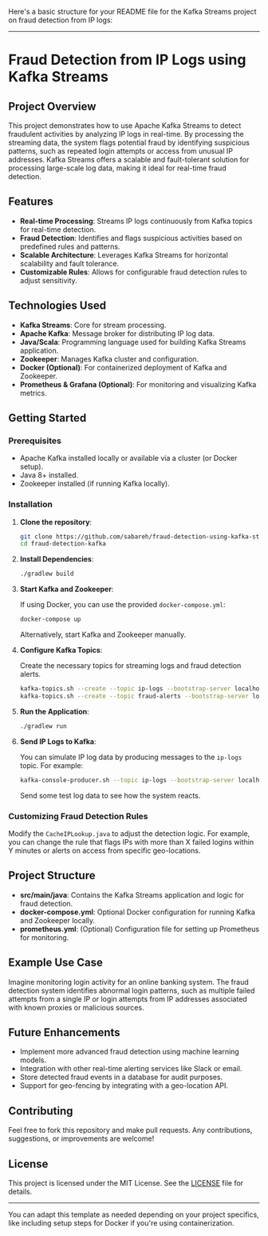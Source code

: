 Here's a basic structure for your README file for the Kafka Streams project on fraud detection from IP logs:

---

# Fraud Detection from IP Logs using Kafka Streams

## Project Overview

This project demonstrates how to use Apache Kafka Streams to detect fraudulent activities by analyzing IP logs in real-time. By processing the streaming data, the system flags potential fraud by identifying suspicious patterns, such as repeated login attempts or access from unusual IP addresses. Kafka Streams offers a scalable and fault-tolerant solution for processing large-scale log data, making it ideal for real-time fraud detection.

## Features

- **Real-time Processing**: Streams IP logs continuously from Kafka topics for real-time detection.
- **Fraud Detection**: Identifies and flags suspicious activities based on predefined rules and patterns.
- **Scalable Architecture**: Leverages Kafka Streams for horizontal scalability and fault tolerance.
- **Customizable Rules**: Allows for configurable fraud detection rules to adjust sensitivity.

## Technologies Used

- **Kafka Streams**: Core for stream processing.
- **Apache Kafka**: Message broker for distributing IP log data.
- **Java/Scala**: Programming language used for building Kafka Streams application.
- **Zookeeper**: Manages Kafka cluster and configuration.
- **Docker (Optional)**: For containerized deployment of Kafka and Zookeeper.
- **Prometheus & Grafana (Optional)**: For monitoring and visualizing Kafka metrics.

## Getting Started

### Prerequisites

- Apache Kafka installed locally or available via a cluster (or Docker setup).
- Java 8+ installed.
- Zookeeper installed (if running Kafka locally).

### Installation

1. **Clone the repository**:

   ```bash
   git clone https://github.com/sabareh/fraud-detection-using-kafka-streams.git
   cd fraud-detection-kafka
   ```

2. **Install Dependencies**:

   ```bash
   ./gradlew build
   ```

3. **Start Kafka and Zookeeper**:
   
   If using Docker, you can use the provided `docker-compose.yml`:

   ```bash
   docker-compose up
   ```

   Alternatively, start Kafka and Zookeeper manually.

4. **Configure Kafka Topics**:

   Create the necessary topics for streaming logs and fraud detection alerts.

   ```bash
   kafka-topics.sh --create --topic ip-logs --bootstrap-server localhost:9092 --partitions 3 --replication-factor 1
   kafka-topics.sh --create --topic fraud-alerts --bootstrap-server localhost:9092 --partitions 3 --replication-factor 1
   ```

5. **Run the Application**:

   ```bash
   ./gradlew run
   ```

6. **Send IP Logs to Kafka**:

   You can simulate IP log data by producing messages to the `ip-logs` topic. For example:

   ```bash
   kafka-console-producer.sh --topic ip-logs --bootstrap-server localhost:9092
   ```

   Send some test log data to see how the system reacts.

### Customizing Fraud Detection Rules

Modify the `CacheIPLookup.java` to adjust the detection logic. For example, you can change the rule that flags IPs with more than X failed logins within Y minutes or alerts on access from specific geo-locations.

## Project Structure

- **src/main/java**: Contains the Kafka Streams application and logic for fraud detection.
- **docker-compose.yml**: Optional Docker configuration for running Kafka and Zookeeper locally.
- **prometheus.yml**: (Optional) Configuration file for setting up Prometheus for monitoring.

## Example Use Case

Imagine monitoring login activity for an online banking system. The fraud detection system identifies abnormal login patterns, such as multiple failed attempts from a single IP or login attempts from IP addresses associated with known proxies or malicious sources.

## Future Enhancements

- Implement more advanced fraud detection using machine learning models.
- Integration with other real-time alerting services like Slack or email.
- Store detected fraud events in a database for audit purposes.
- Support for geo-fencing by integrating with a geo-location API.

## Contributing

Feel free to fork this repository and make pull requests. Any contributions, suggestions, or improvements are welcome!

## License

This project is licensed under the MIT License. See the [LICENSE](LICENSE) file for details.

---

You can adapt this template as needed depending on your project specifics, like including setup steps for Docker if you're using containerization.
